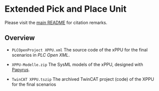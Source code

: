 # Extended Pick and Place Unit

Please visit the [main README](https://github.com/SafaBoug/xPPU_Model_Share/blob/master/README.md) for citation remarks. 

## Overview

* `PLCOpenProject XPPU.xml`
  The source code of the xPPU for the final scenarios in *PLC Open XML*.
  
* `XPPU-Modelle.zip`
  The SysML models of the xPPU, designed with [Papyrus](https://eclipse.org/papyrus/).    
 
* `TwinCAT XPPU.tszip` The archived TwinCAT project (code) of the XPPU for the final scenarios
 
